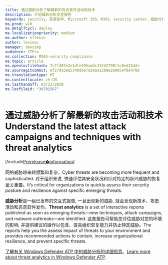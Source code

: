 ```yaml
---
title: 通过威胁分析了解最新的攻击宣传活动和技术
description: 介绍威胁分析交互报告
keywords: security、恶意软件、Microsoft 365、M365、security center、威胁分析、Windows Defender ATP、网络、安全状态、新威胁
ms.prod: w10
ms.mktglfcycl: deploy
ms.localizationpriority: medium
ms.author: ellevin
author: levinec
manager: dansimp
audience: ITPro
ms.collection: M365-security-compliance
ms.topic: article
ms.openlocfilehash: 7c7fd07e2e1dfe495addc41242790f1c0ed15d2e
ms.sourcegitcommit: ef27da3ea5340d6e7a2eaa1288e2e005ef8e4788
ms.translationtype: MT
ms.contentlocale: zh-CN
ms.lasthandoff: 03/23/2019
ms.locfileid: "30791567"
---
```

# <a name="understand-the-latest-attack-campaigns-and-techniques-with-threat-analytics"></a><span data-ttu-id="e58cf-104">通过威胁分析了解最新的攻击活动和技术</span><span class="sxs-lookup"><span data-stu-id="e58cf-104">Understand the latest attack campaigns and techniques with threat analytics</span></span>

[!include[Prerelease�information](prerelease.md)]

<span data-ttu-id="e58cf-105">网络威胁越来越频繁和复杂。</span><span class="sxs-lookup"><span data-stu-id="e58cf-105">Cyber threats are becoming more frequent and sophisticated.</span></span> <span data-ttu-id="e58cf-106">对于组织来说, 快速评估其安全状况和针对特定的新兴威胁的恢复至关重要。</span><span class="sxs-lookup"><span data-stu-id="e58cf-106">It’s critical for organizations to quickly assess their security posture and resilience against specific emerging threats.</span></span>

<span data-ttu-id="e58cf-107">**威胁分析**是一组已发布的交互式报告, 一旦出现新的威胁, 就会发现新技术、攻击活动和恶意软件发作。</span><span class="sxs-lookup"><span data-stu-id="e58cf-107">**Threat analytics** is a set of interactive reports published as soon as emerging threats—new techniques, attack campaigns, and malware outbreaks—are identified.</span></span> <span data-ttu-id="e58cf-108">这些报告可帮助您评估威胁对您的环境的影响, 并提供建议的操作以包含、提高组织恢复能力并防止特定威胁。</span><span class="sxs-lookup"><span data-stu-id="e58cf-108">The reports help you the assess impact of threats to your environment and provides recommended actions to contain, increase organizational resilience, and prevent specific threats.</span></span>

<span data-ttu-id="e58cf-109">[了解有关 Windows Defender ATP 中的威胁分析的详细信息](https://docs.microsoft.com/en-us/windows/security/threat-protection/windows-defender-atp/threat-analytics)。</span><span class="sxs-lookup"><span data-stu-id="e58cf-109">[Learn more about threat analytics in Windows Defender ATP](https://docs.microsoft.com/en-us/windows/security/threat-protection/windows-defender-atp/threat-analytics).</span></span>  